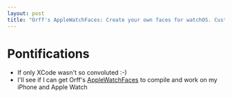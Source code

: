 ```yaml
---
layout: post
title: "Orff's AppleWatchFaces: Create your own faces for watchOS. Customize the watch hands, layout, colors, and images. Edit faces on your phone and switch them on the watch. <-- sounds great"
---
```


# Pontifications

* If only XCode wasn't so convoluted :-)
* I'll see if I can get Orff's [AppleWatchFaces](https://github.com/orff/AppleWatchFaces) to compile and work on my iPhone and Apple Watch 

